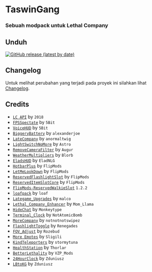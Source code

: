 # TaswinGang

### Sebuah modpack untuk Lethal Company

## Unduh
[![GitHub release (latest by date)](https://img.shields.io/github/v/release/JunkFood02/Seal?color=black&label=Stable&logo=github)](https://github.com/JunkFood02/Seal/releases/latest/)

## Changelog
Untuk melihat perubahan yang terjadi pada proyek ini silahkan lihat [Changelog](https://github.com/KevinTaswin17/taswingang/blob/main/CHANGELOG.md).

## Credits
- [`LC API`](https://thunderstore.io/c/lethal-company/p/2018/LC_API) by `2018`
- [`FPSSpectate`](https://thunderstore.io/c/lethal-company/p/5Bit/FPSSpectate) by `5Bit`
- [`VoiceHUD`](https://thunderstore.io/c/lethal-company/p/5Bit/VoiceHUD) by `5Bit`
- [`BiggeryBattery`](https://thunderstore.io/c/lethal-company/p/alexanderjoe/BiggeryBattery) by `alexanderjoe`
- [`LateCompany`](https://thunderstore.io/c/lethal-company/p/anormaltwig/LateCompany) by `anormaltwig`
- [`LightSwitchNoMore`](https://thunderstore.io/c/lethal-company/p/Astro/LightSwitchNoMore) by `Astro`
- [`RemoveCameraFilter`](https://thunderstore.io/c/lethal-company/p/Augur/RemoveCameraFilter) by `Augur`
- [`WeatherMultipliers`](https://thunderstore.io/c/lethal-company/p/Blorb/WeatherMultipliers) by `Blorb`
- [`EladsHUD`](https://thunderstore.io/c/lethal-company/p/EladNLG/EladsHUD) by `EladNLG`
- [`HotbarPlus`](https://thunderstore.io/c/lethal-company/p/FlipMods/HotbarPlus) by `FlipMods`
- [`LetMeLookDown`](https://thunderstore.io/c/lethal-company/p/FlipMods/LetMeLookDown) by `FlipMods`
- [`ReservedFlashlightSlot`](https://thunderstore.io/c/lethal-company/p/FlipMods/ReservedFlashlightSlot) by `FlipMods`
- [`ReservedItemSlotCore`](https://thunderstore.io/c/lethal-company/p/FlipMods/ReservedItemSlotCore) by `FlipMods`
- [`FlipMods-ReservedWalkieSlot`](https://thunderstore.io/c/lethal-company/p/FlipMods/ReservedWalkieSlot) `1.2.2`
- [`loafpack`](https://thunderstore.io/c/lethal-company/p/loaf/loafpack) by `loaf`
- [`Lategame_Upgrades`](https://thunderstore.io/c/lethal-company/p/malco/Lategame_Upgrades) by `malco`
- [`Lethal_Company_Enhancer`](https://thunderstore.io/c/lethal-company/p/Mom_Llama/Lethal_Company_Enhancer) by `Mom_Llama`
- [`HideChat`](https://thunderstore.io/c/lethal-company/p/Monkeytype/HideChat) by `Monkeytype`
- [`Terminal_Clock`](https://thunderstore.io/c/lethal-company/p/NotAtomicBomb/Terminal_Clock) by `NotAtomicBomb`
- [`MoreCompany`](https://thunderstore.io/c/lethal-company/p/notnotnotswipez/MoreCompany) by `notnotnotswipez`
- [`FlashlightToggle`](https://thunderstore.io/c/lethal-company/p/Renegades/FlashlightToggle) by `Renegades`
- [`FOV_Adjust`](https://thunderstore.io/c/lethal-company/p/Rozebud/FOV_Adjust) by `Rozebud`
- [`More Emotes`](https://thunderstore.io/c/lethal-company/p/Sligili/More_Emotes) by `Sligili`
- [`KindTeleporters`](https://thunderstore.io/c/lethal-company/p/stormytuna/KindTeleporters) by `stormytuna`
- [`HealthStation`](https://thunderstore.io/c/lethal-company/p/Thorlar/HealthStation) by `Thorlar`
- [`BetterLethality`](https://thunderstore.io/c/lethal-company/p/VZP_Mods/BetterLethality) by `VZP_Mods`
- [`24HourClock`](https://thunderstore.io/c/lethal-company/p/Zduniusz/24HourClock) by `Zduniusz`
- [`LBtoKG`](https://thunderstore.io/c/lethal-company/p/Zduniusz/LBtoKG) by `Zduniusz`

